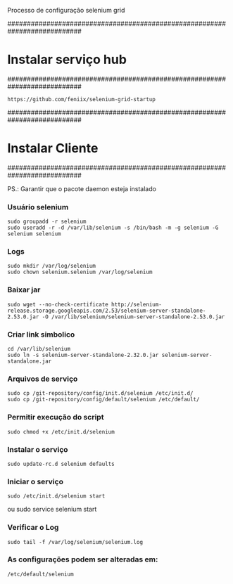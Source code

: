 Processo de configuração selenium grid

###########################################################################
# Instalar serviço hub                                                    #
###########################################################################

`https://github.com/feniix/selenium-grid-startup`

###########################################################################
# Instalar Cliente                                                        #
###########################################################################

PS.: Garantir que o pacote daemon esteja instalado

### Usuário selenium
    sudo groupadd -r selenium
    sudo useradd -r -d /var/lib/selenium -s /bin/bash -m -g selenium -G selenium selenium

### Logs
    sudo mkdir /var/log/selenium
    sudo chown selenium.selenium /var/log/selenium

### Baixar jar
    sudo wget --no-check-certificate http://selenium-release.storage.googleapis.com/2.53/selenium-server-standalone-2.53.0.jar -O /var/lib/selenium/selenium-server-standalone-2.53.0.jar

### Criar link simbolico
    cd /var/lib/selenium
    sudo ln -s selenium-server-standalone-2.32.0.jar selenium-server-standalone.jar

### Arquivos de serviço
    sudo cp /git-repository/config/init.d/selenium /etc/init.d/
    sudo cp /git-repository/config/default/selenium /etc/default/

### Permitir execução do script
    sudo chmod +x /etc/init.d/selenium

### Instalar o serviço
    sudo update-rc.d selenium defaults

### Iniciar o serviço
    sudo /etc/init.d/selenium start
ou
    sudo service selenium start

### Verificar o Log
    sudo tail -f /var/log/selenium/selenium.log

### As configurações podem ser alteradas em:
    /etc/default/selenium